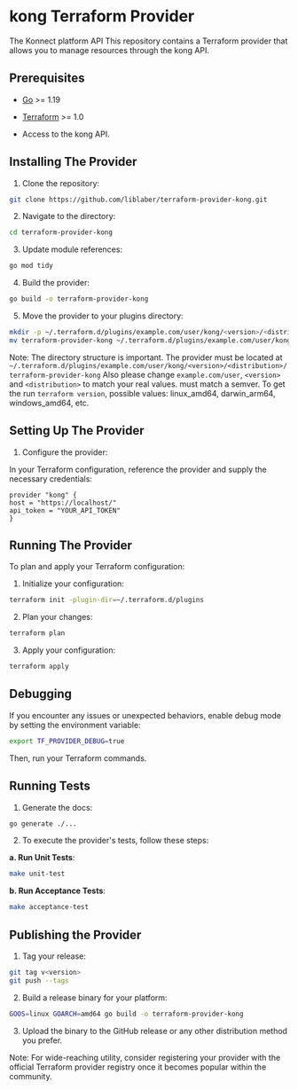 # kong Terraform Provider
The Konnect platform API
This repository contains a Terraform provider that allows you to manage resources through the kong API.

## Prerequisites

- [Go](https://golang.org/doc/install) >= 1.19

- [Terraform](https://www.terraform.io/downloads.html) >= 1.0

- Access to the kong API.

## Installing The Provider

1. Clone the repository:
```bash
git clone https://github.com/liblaber/terraform-provider-kong.git
```

2. Navigate to the directory:
```bash
cd terraform-provider-kong
```

3. Update module references:
```bash
go mod tidy
```

4. Build the provider:
```bash
go build -o terraform-provider-kong
```

5. Move the provider to your plugins directory:
```bash
mkdir -p ~/.terraform.d/plugins/example.com/user/kong/<version>/<distribution>
mv terraform-provider-kong ~/.terraform.d/plugins/example.com/user/kong/<version>/<distribution>
```
Note: The directory structure is important. The provider must be located at `~/.terraform.d/plugins/example.com/user/kong/<version>/<distribution>/terraform-provider-kong`
Also please change `example.com/user`, `<version>` and `<distribution>` to match your real values.
<version> must match a semver.
To get the <distribution> run `terraform version`, possible values: linux_amd64, darwin_arm64, windows_amd64, etc.

## Setting Up The Provider

1. Configure the provider:

In your Terraform configuration, reference the provider and supply the necessary credentials:

```hcl
provider "kong" {
host = "https://localhost/"
api_token = "YOUR_API_TOKEN"
}
```

## Running The Provider

To plan and apply your Terraform configuration:

1. Initialize your configuration:

```bash
terraform init -plugin-dir=~/.terraform.d/plugins
```

2. Plan your changes:

```bash
terraform plan
```

3. Apply your configuration:

```bash
terraform apply
```

## Debugging

If you encounter any issues or unexpected behaviors, enable debug mode by setting the environment variable:

```bash
export TF_PROVIDER_DEBUG=true
```

Then, run your Terraform commands.

## Running Tests

1. Generate the docs:
```bash
go generate ./...
```

2. To execute the provider's tests, follow these steps:

**a. Run Unit Tests**:
```bash
make unit-test
```

**b. Run Acceptance Tests**:
```bash
make acceptance-test
```

## Publishing the Provider

1. Tag your release:

```bash
git tag v<version>
git push --tags
```

2. Build a release binary for your platform:

```bash
GOOS=linux GOARCH=amd64 go build -o terraform-provider-kong
```

3. Upload the binary to the GitHub release or any other distribution method you prefer.

Note: For wide-reaching utility, consider registering your provider with the official Terraform provider registry once
it becomes popular within the community.
